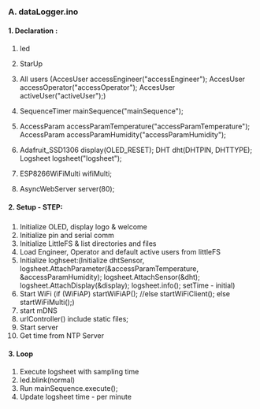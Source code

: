 ### A. dataLogger.ino
#### 1. Declaration :
####
1. led 
2. StarUp
3. All users (AccesUser accessEngineer("accessEngineer");
AccesUser accessOperator("accessOperator");
AccesUser activeUser("activeUser");)

4. SequenceTimer   mainSequence("mainSequence");

5. AccessParam accessParamTemperature("accessParamTemperature");
AccessParam accessParamHumidity("accessParamHumidity");

6. Adafruit_SSD1306 display(OLED_RESET);
DHT dht(DHTPIN, DHTTYPE);
Logsheet logsheet("logsheet");

7. ESP8266WiFiMulti wifiMulti;
8. AsyncWebServer server(80);

#### 2. Setup - STEP:
#####
1. Initialize OLED, display logo & welcome
2. Initialize pin and serial comm
3. Initialize LittleFS & list directories and files
4. Load Engineer, Operator and default active users from littleFS
5. Initialize loghseet:(Initialize dhtSensor,
  logsheet.AttachParameter(&accessParamTemperature, &accessParamHumidity);
  logsheet.AttachSensor(&dht);
  logsheet.AttachDisplay(&display);
  logsheet.info(); setTime - initial)
6. Start WiFi
  (if (WiFiAP) startWiFiAP();
  //else startWiFiClient();
  else startWiFiMulti();)
7. start mDNS
8. urlController() include static files;
9. Start server
10. Get time from NTP Server

#### 3. Loop
####
1. Execute logsheet with sampling time
2. led.blink(normal)
3. Run mainSequence.execute();
4. Update logsheet time - per minute
